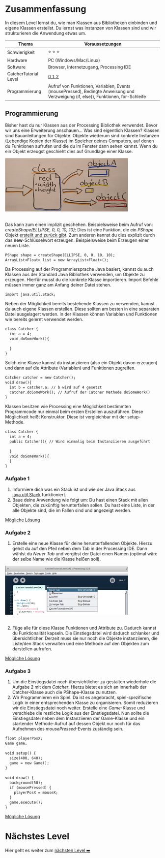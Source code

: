 # Zusammenfassung
In diesem Level lernst du, wie man Klassen aus Bibliotheken einbinden und eigene Klassen erstellst. Du lernst was Instanzen von Klassen sind und wir strukturieren die Anwendung etwas um.

| Thema                 | Voraussetzungen         |
| --------------------- | ----------------------- |
| Schwierigkeit         | :star: :star: :star:    |
| Hardware              | PC (Windows/Mac/Linux)  |
| Software              | Browser, Internetzugang, Processing IDE        |
| CatcherTutorial Level | [0](https://github.com/Flocksserver/CatcherTutorial/blob/master/tutorial/Level0/Processing_Tutorial_Level_%230-CatcherGameTutorial.md),[1](https://github.com/Flocksserver/CatcherTutorial/blob/master/tutorial/Level1/Processing_Tutorial_Level_%231-CatcherGameTutorial.md),[2](https://github.com/Flocksserver/CatcherTutorial/blob/master/tutorial/Level2/Processing_Tutorial_Level_%232-CatcherGameTutorial.md)                        |
| Programmierung        | Aufruf von Funktionen, Variablen,  Events (mousePressed), Bedingte Anweisung und Verzweigung (if, else)), Funktionen, for-Schleife|

## Programmierung
Bisher hast du nur Klassen aus der Processing Bibliothek verwendet. Bevor wir uns eine Erweiterung anschauen... Was sind eigentlich Klassen? Klassen sind Bauanleitungen für Objekte. Objekte wiederum sind konkrete Instanzen (Lebendige Kopien der Klasse) im Speicher deines Computers, auf denen du Funktionen aufrufen und die du im Fenster dann sehen kannst. Wenn du ein Objekt erzeugst geschieht dies auf Grundlage einer Klasse.
<div>
<img src="https://github.com/Flocksserver/CatcherTutorial/raw/master/tutorial/Level3/classobject.png" width="400">
</div>
<br>

Das kann zum einen implizit geschehen. Beispielsweise beim Aufruf von: *createShape(ELLIPSE, 0, 0, 10, 10);* Dies ist eine Funktion, die ein *PShape* Objekt [erstellt und zurück gibt](http://processing.github.io/processing-javadocs/core/processing/core/PApplet.html#createShape--). Zum anderen kannst du dies explizit durch das **new**-Schlüsselwort erzeugen. Beispielsweise beim Erzeugen einer neuen Liste.
```processing
PShape shape = createShape(ELLIPSE, 0, 0, 10, 10);
ArrayList<Float> list = new ArrayList<Float>();
```
Da Processing auf der Programmiersprache Java basiert, kannst du auch Klassen aus der Standard Java Bibliothek verwenden, um Objekte zu erzeugen. Hierfür musst du die konkrete Klasse importieren. Import Befehle müssen immer ganz am Anfang deiner Datei stehen.
```processing
import java.util.Stack;
```
Neben der Möglichkeit bereits bestehende Klassen zu verwenden, kannst du auch eigene Klassen erstellen. Diese sollten am besten in eine separaten Datei ausgelagert werden. In der Klassen können Variablen und Funktionen wie bereits gelernt verwendet werden.
```processing
class Catcher {
  int a = 4;
  void doSomeWork(){

  }
}
```
Solch eine Klasse kannst du instanziieren (also ein Objekt davon erzeugen) und dann auf die Attribute (Variablen) und Funktionen zugreifen.
```processing
Catcher catcher = new Catcher();
void draw(){
  int b = catcher.a; // b wird auf 4 gesetzt
  catcher.doSomeWork(); // Aufruf der Catcher Methode doSomeWork()
}
```
Klassen besitzen wie Processing eine Möglichkeit bestimmten Programmcode nur einmal beim ersten Erstellen auszuführen. Diese Möglichkeit heißt Konstruktor. Diese ist vergleichbar mit der setup-Methode.
```processing
class Catcher {
  int a = 4;
  public Catcher(){ // Wird einmalig beim Instanziieren ausgeführt

  }
  void doSomeWork(){
  }
}
```
### Aufgabe 1
1. Informiere dich was ein Stack ist und wie der Java Stack aus [java.util.Stack](https://docs.oracle.com/javase/7/docs/api/java/util/Stack.html) funktioniert.
2. Baue deine Anwendung wie folgt um: Du hast einen Stack mit allen Objekten, die zukünftig herunterfallen sollen. Du hast eine Liste, in der alle Objekte sind, die im Fallen sind und angezeigt werden.

[Mögliche Lösung](https://github.com/Flocksserver/CatcherTutorial/blob/master/tutorial/Level3/CatcherTutorialLevel3A1/CatcherTutorialLevel3A1.pde)

### Aufgabe 2
1. Erstelle eine neue Klasse für deine herunterfallenden Objekte. Hierzu gehst du auf den Pfeil neben dem Tab in der Processing IDE. Dann wählst du *Neuer Tab* und vergibst der Datei einen Namen (optimal wäre der selbe Name wie die Klasse heißen soll).
<div>
<img src="https://github.com/Flocksserver/CatcherTutorial/raw/master/tutorial/Level3/newTab.png" width="400">
</div>
<br>

2. Füge alle für diese Klasse Funktionen und Attribute zu. Dadurch kannst du Funktionalität kapseln. Die Einstiegsdatei wird dadurch schlanker und übersichtlicher. Derzeit muss sie nur noch die Objekte instanziieren, die Liste/den Stack verwalten und eine Methode auf den Objekten zum darstellen aufrufen.

[Mögliche Lösung](https://github.com/Flocksserver/CatcherTutorial/blob/master/tutorial/Level3/CatcherTutorialLevel3A2/)

### Aufgabe 3
1. Um die Einstiegsdatei noch übersichtlicher zu gestalten wiederhole die Aufgabe 2 mit dem *Catcher*. Hierzu bietet es sich an innerhalb der Catcher-Klasse auch die PShape-Klasse zu nutzen.
2. Wir Programmieren ein Spiel. Da ist es angebracht, spiel-spezifische Logik in einer entsprechenden Klasse zu organisieren. Somit reduzieren wir die Einstiegsdatei noch weiter. Erstelle eine *Game*-Klasse und verschiebe die restliche Logik aus der Einstiegsdatei. Nun sollte die Einstiegsdatei neben dem Instanziieren der Game-Klasse und ein startender Methode-Aufruf auf dessen Objekt nur noch für das Aufnehmen des *mousePressed*-Events zuständig sein.

```processing
float playerPosX;
Game game;

void setup() {
  size(400, 640);
  game = new Game();
}

void draw() {
  background(50);
  if (mousePressed) {
    playerPosX = mouseX;
  }
  game.execute();
}
```
[Mögliche Lösung](https://github.com/Flocksserver/CatcherTutorial/blob/master/tutorial/Level3/CatcherTutorialLevel3A3/)

# Nächstes Level
Hier geht es weiter zum [nächsten Level :arrow_right:](https://github.com/Flocksserver/CatcherTutorial/blob/master/tutorial/Level4/Processing_Tutorial_Level_%234-CatcherGameTutorial.md)

